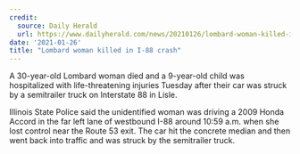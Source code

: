 ```yaml
---
credit:
  source: Daily Herald
  url: https://www.dailyherald.com/news/20210126/lombard-woman-killed-in-i-88-crash
date: '2021-01-26'
title: "Lombard woman killed in I-88 crash"
---
```

A 30-year-old Lombard woman died and a 9-year-old child was hospitalized with life-threatening injuries Tuesday after their car was struck by a semitrailer truck on Interstate 88 in Lisle.

Illinois State Police said the unidentified woman was driving a 2009 Honda Accord in the far left lane of westbound I-88 around 10:59 a.m. when she lost control near the Route 53 exit. The car hit the concrete median and then went back into traffic and was struck by the semitrailer truck.
